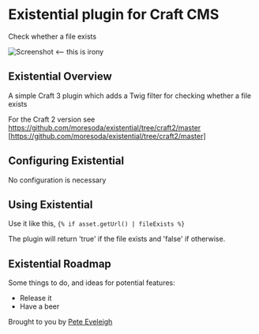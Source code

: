 # Existential plugin for Craft CMS

Check whether a file exists

![Screenshot](resources/screenshots/plugin_logo.png) <-- this is irony


## Existential Overview

A simple Craft 3 plugin which adds a Twig filter for checking whether a file exists

For the Craft 2 version see https://github.com/moresoda/existential/tree/craft2/master [https://github.com/moresoda/existential/tree/craft2/master]

## Configuring Existential

No configuration is necessary

## Using Existential

Use it like this, `{% if asset.getUrl() | fileExists %}`

The plugin will return 'true' if the file exists and 'false' if otherwise.

## Existential Roadmap

Some things to do, and ideas for potential features:

* Release it
* Have a beer

Brought to you by [Pete Eveleigh](https://moresoda.co.uk)
